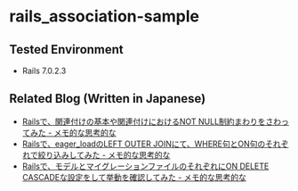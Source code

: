 # rails_association-sample

## Tested Environment

- Rails 7.0.2.3

## Related Blog (Written in Japanese)

- [Railsで、関連付けの基本や関連付けにおけるNOT NULL制約まわりをさわってみた - メモ的な思考的な](https://thinkami.hatenablog.com/entry/2022/04/25/002354)
- [Railsで、eager_loadのLEFT OUTER JOINにて、WHERE句とON句のそれぞれで絞り込みしてみた - メモ的な思考的な](https://thinkami.hatenablog.com/entry/2022/05/09/234513)
- [Railsで、モデルとマイグレーションファイルのそれぞれにON DELETE CASCADEな設定をして挙動を確認してみた - メモ的な思考的な](https://thinkami.hatenablog.com/entry/2022/05/14/221520)
